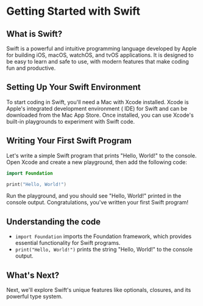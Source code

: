 # Getting Started with Swift

## What is Swift?

Swift is a powerful and intuitive programming language developed by Apple for building iOS, macOS, watchOS, and tvOS
applications. It is designed to be easy to learn and safe to use, with modern features that make coding fun and
productive.

## Setting Up Your Swift Environment

To start coding in Swift, you'll need a Mac with Xcode installed. Xcode is Apple's integrated development environment (
IDE) for Swift and can be downloaded from the Mac App Store. Once installed, you can use Xcode's built-in playgrounds to
experiment with Swift code.

## Writing Your First Swift Program

Let's write a simple Swift program that prints "Hello, World!" to the console. Open Xcode and create a new playground,
then add the following code:

```swift
import Foundation

print("Hello, World!")
```

Run the playground, and you should see "Hello, World!" printed in the console output. Congratulations, you've written
your first Swift program!

## Understanding the code

- `import Foundation` imports the Foundation framework, which provides essential functionality for Swift programs.
- `print("Hello, World!")` prints the string "Hello, World!" to the console output.

## What's Next?

Next, we'll explore Swift's unique features like optionals, closures, and its powerful type system.
